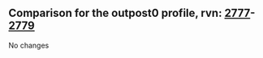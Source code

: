 ## Comparison for the outpost0 profile, rvn: [2777](https://github.com/PRO100KatYT/FortniteProfileRevisions/tree/main/profiles/outpost0/2777%20outpost0.json)-[2779](https://github.com/PRO100KatYT/FortniteProfileRevisions/tree/main/profiles/outpost0/2779%20outpost0.json)

No changes
